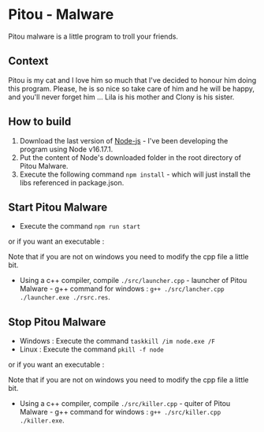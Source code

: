 # Pitou - Malware #

Pitou malware is a little program to troll your friends.

## Context ##
Pitou is my cat and I love him so much that I've decided to honour him doing this program.
Please, he is so nice so take care of him and he will be happy, and you'll never forget him ...
Lila is his mother and Clony is his sister.

## How to build ## 
1) Download the last version of [Node-js](https://nodejs.org/en/download/) - I've been developing the program using Node v16.17.1.
2) Put the content of Node's downloaded folder in the root directory of Pitou Malware.
3) Execute the following command `npm install` - which will just install the libs referenced in package.json.

## Start Pitou Malware ##
- Execute the command `npm run start`

or if you want an executable : 

Note that if you are not on windows you need to modify the cpp file a little bit.
- Using a c++ compiler, compile `./src/launcher.cpp` - launcher of Pitou Malware - g++ command for windows : `g++ ./src/lancher.cpp ./launcher.exe ./rsrc.res`.

## Stop Pitou Malware ##

- Windows : Execute the command `taskkill /im node.exe /F`
- Linux : Execute the command `pkill -f node`

or if you want an executable : 

Note that if you are not on windows you need to modify the cpp file a little bit.
- Using a c++ compiler, compile `./src/killer.cpp` - quiter of Pitou Malware - g++ command for windows : `g++ ./src/killer.cpp ./killer.exe`.
